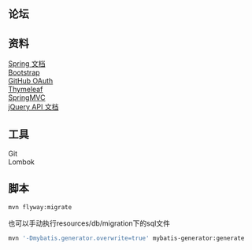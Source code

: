 ## 论坛

## 资料
[Spring 文档](https://spring.io/guides)  
[Bootstrap](https://v3.bootcss.com/getting-started/)  
[GitHub OAuth](https://v3.bootcss.com/getting-started/)  
[Thymeleaf](https://www.thymeleaf.org/doc/tutorials/3.0/usingthymeleaf.html#setting-attribute-values)  
[SpringMVC](https://docs.spring.io/spring-framework/docs/5.0.3.RELEASE/spring-framework-reference/web.html#mvc-handlermapping-interceptor)  
[jQuery API 文档](https://api.jquery.com/)

## 工具
Git  
Lombok

## 脚本
```bash
mvn flyway:migrate
```
也可以手动执行resources/db/migration下的sql文件  
```bash
mvn '-Dmybatis.generator.overwrite=true' mybatis-generator:generate
```